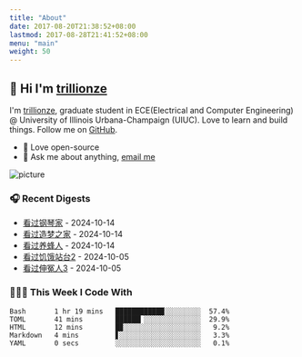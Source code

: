 ```yaml
---
title: "About"
date: 2017-08-20T21:38:52+08:00
lastmod: 2017-08-28T21:41:52+08:00
menu: "main"
weight: 50
---
```


## 👋 Hi I'm [trillionze](https://www.trillionze.com)

I'm [trillionze](https://www.trillionze.com), graduate student in ECE(Electrical and Computer Engineering) @ University of Illinois Urbana-Champaign (UIUC). Love to learn and build things. Follow me on [GitHub](https://github.com/trillionze).

- 💼 Love open-source
- 💬 Ask me about anything, [email me](trillionze@163.com)

![picture](https://image.pseudoyu.com/images/dino.gif)

### 🎧 Recent Digests

<!-- douban starts -->
* <a href='http://movie.douban.com/subject/1296736/' target='_blank'>看过钢琴家</a> - 2024-10-14
* <a href='http://movie.douban.com/subject/35390098/' target='_blank'>看过造梦之家</a> - 2024-10-14
* <a href='http://movie.douban.com/subject/35579652/' target='_blank'>看过养蜂人</a> - 2024-10-14
* <a href='http://movie.douban.com/subject/36406672/' target='_blank'>看过饥饿站台2</a> - 2024-10-05
* <a href='http://movie.douban.com/subject/35736400/' target='_blank'>看过伸冤人3</a> - 2024-10-05
<!-- douban ends -->

### 👨🏻‍💻 This Week I Code With

<!-- code_time starts -->

```text
Bash       1 hr 19 mins   ████████████░░░░░░░░░  57.4%
TOML       41 mins        ██████▎░░░░░░░░░░░░░░  29.9%
HTML       12 mins        █▉░░░░░░░░░░░░░░░░░░░   9.2%
Markdown   4 mins         ▋░░░░░░░░░░░░░░░░░░░░   3.3%
YAML       0 secs         ░░░░░░░░░░░░░░░░░░░░░   0.1%
```

<!-- code_time ends -->
